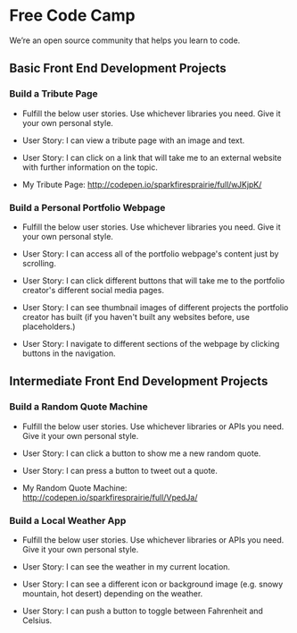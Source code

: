 # Free Code Camp #
We’re an open source community that helps you learn to code.

## Basic Front End Development Projects ##
### Build a Tribute Page ###

- Fulfill the below user stories. Use whichever libraries you need. Give it your own personal style.

- User Story: I can view a tribute page with an image and text.

- User Story: I can click on a link that will take me to an external website with further information on the topic.

- My Tribute Page: http://codepen.io/sparkfiresprairie/full/wJKjpK/

### Build a Personal Portfolio Webpage ###

- Fulfill the below user stories. Use whichever libraries you need. Give it your own personal style.

- User Story: I can access all of the portfolio webpage's content just by scrolling.

- User Story: I can click different buttons that will take me to the portfolio creator's different social media pages.

- User Story: I can see thumbnail images of different projects the portfolio creator has built (if you haven't built any websites before, use placeholders.)

- User Story: I navigate to different sections of the webpage by clicking buttons in the navigation.

## Intermediate Front End Development Projects ##
### Build a Random Quote Machine ###

- Fulfill the below user stories. Use whichever libraries or APIs you need. Give it your own personal style.

- User Story: I can click a button to show me a new random quote.

- User Story: I can press a button to tweet out a quote.

- My Random Quote Machine: http://codepen.io/sparkfiresprairie/full/VpedJa/

### Build a Local Weather App ###

- Fulfill the below user stories. Use whichever libraries or APIs you need. Give it your own personal style.

- User Story: I can see the weather in my current location.

- User Story: I can see a different icon or background image (e.g. snowy mountain, hot desert) depending on the weather.

- User Story: I can push a button to toggle between Fahrenheit and Celsius.

